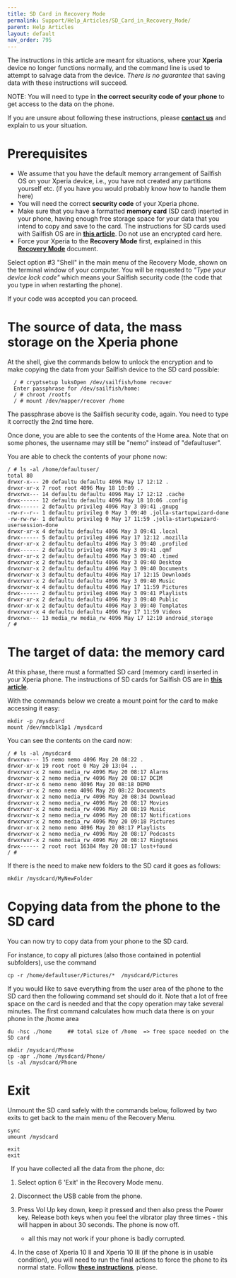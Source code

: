 ```yaml
---
title: SD Card in Recovery Mode
permalink: Support/Help_Articles/SD_Card_in_Recovery_Mode/
parent: Help Articles
layout: default
nav_order: 795
---
```


The instructions in this article are meant for situations, where your **Xperia** device no longer functions normally, and the command line is used to attempt to salvage data from the device. *There is no guarantee* that saving data with these instructions will succeed.

NOTE: You will need to type in **the correct security code of your phone** to get access to the data on the phone.

If you are unsure about following these instructions, please [**contact us**](https://jolla.zendesk.com/hc/en-us/requests/new) and explain to us your situation. 

# Prerequisites
* We assume that you have the default memory arrangement of Sailfish OS on your Xperia device, i.e., you have not created any partitions yourself etc. (if you have you would probably know how to handle them here)
* You will need the correct **security code** of your Xperia phone.
* Make sure that you have a formatted **memory card** (SD card) inserted in your phone, having enough free storage space for your data that you intend to copy and save to the card. The instructions for SD cards used with Sailfish OS are in [**this article**](/Support/Help_Articles/SD_Card_Format_and_Encryption/). Do not use an encrypted card here.
* Force your Xperia to the **Recovery Mode** first, explained in this [**Recovery Mode**](/Support/Help_Articles/Recovery_Mode/) document.

Select option #3 "Shell" in the main menu of the Recovery Mode, shown on the terminal window of your computer. You will be requested to *"Type your device lock code"* which means your Sailfish security code (the code that you type in when restarting the phone).

If your code was accepted you can proceed.

# The source of data, the mass storage on the Xperia phone
At the shell, give the commands below to unlock the encryption and to make copying the data from your Sailfish device to the SD card possible:

```
  / # cryptsetup luksOpen /dev/sailfish/home recover
  Enter passphrase for /dev/sailfish/home:
  / # chroot /rootfs
  / # mount /dev/mapper/recover /home
```

The passphrase above is the Sailfish security code, again. You need to type it correctly the 2nd time here.

Once done, you are able to see the contents of the Home area. Note that on some phones, the username may still be "nemo" instead of "defaultuser".

You are able to check the contents of your phone now:

```
/ # ls -al /home/defaultuser/
total 80
drwxr-x--- 20 defaultu defaultu 4096 May 17 12:12 .
drwxr-xr-x 7 root root 4096 May 18 10:09 ..
drwxrwx--- 14 defaultu defaultu 4096 May 17 12:12 .cache
drwx------ 12 defaultu defaultu 4096 May 18 10:06 .config
drwx------ 2 defaultu privileg 4096 May 3 09:41 .gnupg
-rw-r--r-- 1 defaultu privileg 0 May 3 09:40 .jolla-startupwizard-done
-rw-rw-rw- 1 defaultu privileg 0 May 17 11:59 .jolla-startupwizard-usersession-done
drwxr-xr-x 4 defaultu defaultu 4096 May 3 09:41 .local
drwx------ 5 defaultu privileg 4096 May 17 12:12 .mozilla
drwxr-xr-x 2 defaultu defaultu 4096 May 3 09:40 .profiled
drwx------ 2 defaultu privileg 4096 May 3 09:41 .qmf
drwxr-xr-x 2 defaultu defaultu 4096 May 3 09:40 .timed
drwxrwxr-x 2 defaultu defaultu 4096 May 3 09:40 Desktop
drwxrwxr-x 2 defaultu defaultu 4096 May 3 09:40 Documents
drwxrwxr-x 3 defaultu defaultu 4096 May 17 12:15 Downloads
drwxrwxr-x 2 defaultu defaultu 4096 May 3 09:40 Music
drwxrwxr-x 4 defaultu defaultu 4096 May 17 11:59 Pictures
drwx------ 2 defaultu privileg 4096 May 3 09:41 Playlists
drwxr-xr-x 2 defaultu defaultu 4096 May 3 09:40 Public
drwxr-xr-x 2 defaultu defaultu 4096 May 3 09:40 Templates
drwxrwxr-x 4 defaultu defaultu 4096 May 17 11:59 Videos
drwxrwx--- 13 media_rw media_rw 4096 May 17 12:10 android_storage
/ #
```

# The target of data: the memory card
At this phase, there must a formatted SD card (memory card) inserted in your Xperia phone.
The instructions of SD cards for Sailfish OS are in [**this article**](/Support/Help_Articles/SD_Card_Format_and_Encryption/).

With the commands below we create a mount point for the card to make accessing it easy:

```
mkdir -p /mysdcard
mount /dev/mmcblk1p1 /mysdcard
```

You can see the contents on the card now:

```
/ # ls -al /mysdcard
drwxrwx--- 15 nemo nemo 4096 May 20 08:22 .
drwxr-xr-x 19 root root 0 May 20 13:04 ..
drwxrwxr-x 2 nemo media_rw 4096 May 20 08:17 Alarms
drwxrwxr-x 2 nemo media_rw 4096 May 20 08:17 DCIM
drwxr-xr-x 6 nemo nemo 4096 May 20 08:18 DEMO
drwxr-xr-x 2 nemo nemo 4096 May 20 08:22 Documents
drwxrwxr-x 2 nemo media_rw 4096 May 20 08:34 Download
drwxrwxr-x 2 nemo media_rw 4096 May 20 08:17 Movies
drwxrwxr-x 2 nemo media_rw 4096 May 20 08:19 Music
drwxrwxr-x 2 nemo media_rw 4096 May 20 08:17 Notifications
drwxrwxr-x 2 nemo media_rw 4096 May 20 09:18 Pictures
drwxr-xr-x 2 nemo nemo 4096 May 20 08:17 Playlists
drwxrwxr-x 2 nemo media_rw 4096 May 20 08:17 Podcasts
drwxrwxr-x 2 nemo media_rw 4096 May 20 08:17 Ringtones
drwx------ 2 root root 16384 May 20 08:17 lost+found
/ #
```

If there is the need to make new folders to the SD card it goes as follows:

```
mkdir /mysdcard/MyNewFolder
```

# Copying data from the phone to the SD card
You can now try to copy data from your phone to the SD card.

For instance, to copy all pictures (also those contained in potential subfolders), use the command

```
cp -r /home/defaultuser/Pictures/*  /mysdcard/Pictures
```

If you would like to save everything from the user area of the phone to the SD card then the following command set should do it. Note that a lot of free space on the card is needed and that the copy operation may take several minutes. The first command calculates how much data there is on your phone in the /home area

```
du -hsc ./home     ## total size of /home  => free space needed on the SD card

mkdir /mysdcard/Phone
cp -apr ./home /mysdcard/Phone/
ls -al /mysdcard/Phone
```

# Exit
Unmount the SD card safely with the commands below, followed by two exits to get back to the main menu of the Recovery Menu.

```
sync
umount /mysdcard

exit
exit
```
 
If you have collected all the data from the phone, do:

1. Select option 6 'Exit' in the Recovery Mode menu.

2. Disconnect the USB cable from the phone.

3. Press Vol Up key down, keep it pressed and then also press the Power key. Release both keys when you feel the vibrator play three times - this will happen in about 30 seconds. The phone is now off.
	* all this may not work if your phone is badly corrupted.

4. In the case of Xperia 10 II and Xperia 10 III (if the phone is in usable condition), you will need to run the final actions to force the phone to its normal state. Follow [**these instructions**](/Support/Help_Articles/Recovery_Mode/), please.
